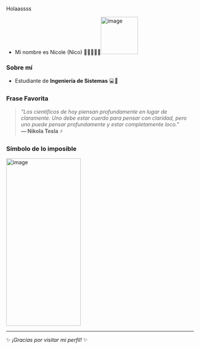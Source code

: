 Holaassss 
- Mi nombre es Nicole (Nico) 💜💜💜💜💜<img width="100" height="100" alt="image" src="https://github.com/user-attachments/assets/cec25b1a-1174-4621-af34-872004682607" />



###  Sobre mí  
- Estudiante de **Ingeniería de Sistemas** 💻📡  

### Frase Favorita  
> *"Los científicos de hoy piensan profundamente en lugar de claramente. Uno debe estar cuerdo para pensar con claridad, pero uno puede pensar profundamente y estar completamente loco."*  
> **— Nikola Tesla** ⚡  

###  Símbolo de lo imposible 
<img width="200" height="450" alt="image" src="https://github.com/user-attachments/assets/16e3a46a-0d90-4d42-9c88-c8ae923e68d2" />

---  
✨ *¡Gracias por visitar mi perfil!* ✨  
